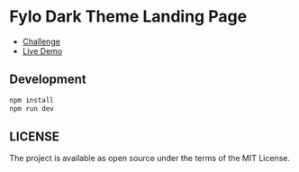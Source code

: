 # Fylo Dark Theme Landing Page

- [Challenge](https://www.frontendmentor.io/challenges/fylo-dark-theme-landing-page-5ca5f2d21e82137ec91a50fd)
- [Live Demo](https://flyo-dark-theme-landing-page-nu.vercel.app/)

## Development

```sh
npm install
npm run dev
```

## LICENSE

The project is available as open source under the terms of the MIT License.
